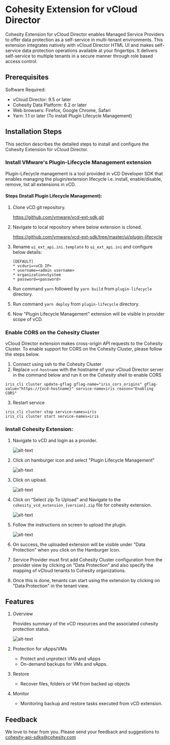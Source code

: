 # Cohesity Extension for vCloud Director

Cohesity Extension for vCloud Director enables Managed Service Providers to offer data protection as a self-service in multi-tenant environments. This extension integrates natively with vCloud Director HTML UI and makes self-service data protection operations available at your fingertips. It delivers self-service to multiple tenants in a secure manner through role based access control.

## Prerequisites

Software Required:

* vCloud Director: 9.5 or later
* Cohesity Data Platform: 6.2 or later
* Web browsers: Firefox, Google Chrome, Safari
* Yarn: 1.1 or later (To install Plugin Lifecycle Management)

## Installation Steps

This section describes the detailed steps to install and configure the Cohesity Extension for vCloud Director.

### Install VMware's Plugin-Lifecycle Management extension

Plugin-Lifecycle management is a tool provided in vCD Developer SDK that enables managing the plugin/extension lifecycle i.e. install, enable/disable, remove, list all extensions in vCD.

#### Steps (Install Plugin Lifecycle Management):

1) Clone vCD git repository. 

    https://github.com/vmware/vcd-ext-sdk.git

2) Navigate to local repository where below extension is cloned.

    https://github.com/vmware/vcd-ext-sdk/tree/master/ui/plugin-lifecycle

3) Rename `ui_ext_api.ini.template` to `ui_ext_api.ini` and configure below details:

    ```
    [DEFAULT]
    * vcduri=<vCD IP>
    * username=<admin username>
    * organization=System
    * password=<password>
    ```

4) Run command `yarn` followed by `yarn build` from `plugin-lifecycle` directory.

5) Run command `yarn deploy` from `plugin-lifecycle` directory.

6) Now "Plugin Lifecycle Management" extension will be visible in provider scope of vCD.


### Enable CORS on the Cohesity Cluster
vCloud Director extension makes cross-origin API requests to the Cohesity Cluster.
To enable support for CORS on the Cohesity Cluster, please follow the steps below.

1) Connect using ssh to the Cohesity Cluster
2) Replace `vcd-hostname` with the hostname of your vCloud Director server in the command below and run it on the Cohesity shell to enable CORS
```
iris_cli cluster update-gflag gflag-name="iris_cors_origins" gflag-value="https://{vcd-hostname}" service-name=iris reason="Enabling CORS"
```
3) Restart service
```
iris_cli cluster stop service-names=iris
iris_cli cluster start service-names=iris
```

### Install Cohesity Extension:

1) Navigate to vCD and login as a provider.
	
    ![alt-text](/documentation/images/image5.png)

2) Click on hamburger icon and select "Plugin Lifecycle Management"

    ![alt-text](/documentation/images/image6.png)

3) Click on upload.

    ![alt-text](/documentation/images/image7.png)

4) Click on “Select zip To Upload” and Navigate to the `cohesity_vcd_extension_{version}.zip` file for cohesity extension.

    ![alt-text](/documentation/images/image8.png)

5) Follow the instructions on screen to upload the plugin.

    ![alt-text](/documentation/images/image9.png)

6) On success, the uploaded extension will be visible under "Data Protection" when you click on the Hamburger Icon.

7) Service Provider must first add Cohesity Cluster configuration from the provider view by clicking on "Data Protection" and also specify the mapping of vCloud tenants to Cohesity organizations.

8) Once this is done, tenants can start using the extension by clicking on "Data Protection" in the tenant view.


## Features

1) Overview

    Provides summary of the vCD resources and the associated cohesity protection status. 

    ![alt-text](/documentation/images/image10.png)

2) Protection for vApps/VMs
    * Protect and unprotect VMs and vApps
    * On-demand backups for VMs and vApps.

3) Restore
    * Recover files, folders or VM from backed up objects

4) Monitor
    * Monitoring backup and restore tasks executed from vCD extension.


## Feedback
We love to hear from you. Please send your feedback and suggestions to cohesity-api-sdks@cohesity.com
